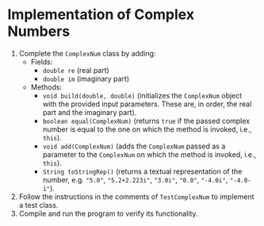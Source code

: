 # Implementation of Complex Numbers

1. Complete the `ComplexNum` class by adding:
   * Fields:
     - `double re` (real part)
     - `double im` (imaginary part)
   * Methods:
     - `void build(double, double)` (initializes the `ComplexNum` object with the provided input parameters. These are, in order, the real part and the imaginary part).
     - `boolean equal(ComplexNum)` (returns `true` if the passed complex number is equal to the one on which the method is invoked, i.e., `this`).
     - `void add(ComplexNum)` (adds the `ComplexNum` passed as a parameter to the `ComplexNum` on which the method is invoked, i.e., `this`).
     - `String toStringRep()` (returns a textual representation of the number, e.g. `"5.0"`, `"5.2+2.223i"`, `"3.0i"`, `"0.0"`, `"-4.0i"`, `"-4.0-i"`).
2. Follow the instructions in the comments of `TestComplexNum` to implement a test class.
3. Compile and run the program to verify its functionality.
